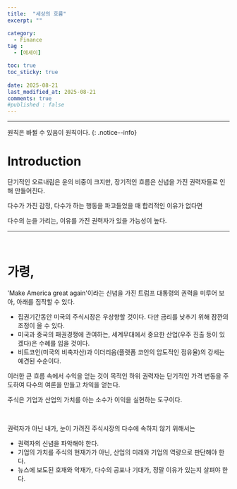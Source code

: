 ```yaml
---
title:  "세상의 흐름" 
excerpt: ""

category:
  - Finance
tag :
  - [에세이]

toc: true
toc_sticky: true
 
date: 2025-08-21
last_modified_at: 2025-08-21
comments: true
#published : false
---
```


---

원칙은 바뀔 수 있음이 원칙이다.
{: .notice--info}

# Introduction

단기적인 오르내림은 운의 비중이 크지만, 장기적인 흐름은 신념을 가진 권력자들로 인해 만들어진다.

다수가 가진 감정, 다수가 하는 행동을 파고들었을 때 합리적인 이유가 없다면

다수의 눈을 가리는, 이유를 가진 권력자가 있을 가능성이 높다.

---
<br>

# 가령,


'Make America great again'이라는 신념을 가진 트럼프 대통령의 권력을 미루어 보아, 아래를 짐작할 수 있다.

- 집권기간동안 미국의 주식시장은 우상향할 것이다. 다만 금리를 낮추기 위해 잠깐의 조정이 올 수 있다.
- 미국과 중국의 패권경쟁에 관여하는, 세계무대에서 중요한 산업(우주 진출 등이 있겠다)은 수혜를 입을 것이다.
- 비트코인(미국의 비축자산)과 이더리움(플랫폼 코인의 압도적인 점유율)의 강세는 예견된 수순이다.

이러한 큰 흐름 속에서 수익을 얻는 것이 목적인 하위 권력자는 단기적인 가격 변동을 주도하여 다수의 여론을 만들고 차익을 얻는다.

주식은 기업과 산업의 가치를 아는 소수가 이익을 실현하는 도구이다. 

<br>

권력자가 아닌 내가, 눈이 가려진 주식시장의 다수에 속하지 않기 위해서는

- 권력자의 신념을 파악해야 한다.
- 기업의 가치를 주식의 현재가가 아닌, 산업의 미래와 기업의 역량으로 판단해야 한다.
- 뉴스에 보도된 호재와 악재가, 다수의 공포나 기대가, 정말 이유가 있는지 살펴야 한다.
